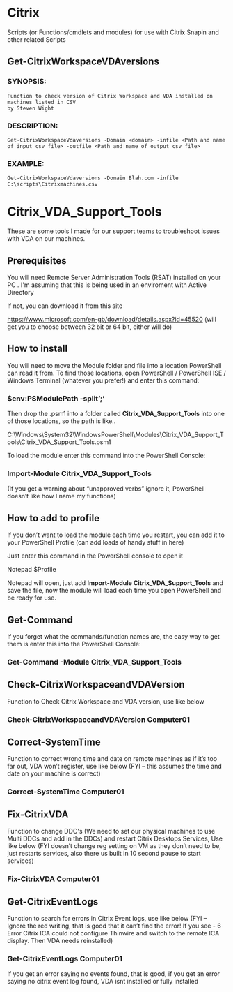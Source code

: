 # Citrix
 Scripts (or Functions/cmdlets and modules) for use with Citrix Snapin and other related Scripts

## Get-CitrixWorkspaceVDAversions
### SYNOPSIS:
    Function to check version of Citrix Workspace and VDA installed on machines listed in CSV
    by Steven Wight
### DESCRIPTION:
    Get-CitrixWorkspaceVdaversions -Domain <domain> -infile <Path and name of input csv file> -outfile <Path and name of output csv file>

### EXAMPLE:
    Get-CitrixWorkspaceVdaversions -Domain Blah.com -infile C:\scripts\Citrixmachines.csv

# Citrix_VDA_Support_Tools

These are some tools I made for our support teams to troubleshoot issues with VDA on our machines.

## Prerequisites

You will need Remote Server Administration Tools (RSAT) installed on your PC . I'm assuming that this is being used in an enviroment with Active Directory

If not, you can download it from this site

https://www.microsoft.com/en-gb/download/details.aspx?id=45520 (will get you to choose between 32 bit or 64 bit, either will do)

## How to install

You will need to move the Module folder and file into a location PowerShell can read it from. To find those locations, open PowerShell / PowerShell ISE / Windows Terminal (whatever you prefer!) and enter this command:

### $env:PSModulePath -split’;’

Then drop the .psm1 into a folder called **Citrix_VDA_Support_Tools** into one of those locations, so the path is like..

C:\Windows\System32\WindowsPowerShell\Modules\Citrix_VDA_Support_Tools\Citrix_VDA_Support_Tools.psm1

To load the module enter this command into the PowerShell Console:

### Import-Module Citrix_VDA_Support_Tools

(If you get a warning about “unapproved verbs” ignore it, PowerShell doesn’t like how I name my functions)

## How to add to profile

If you don’t want to load the module each time you restart, you can add it to your PowerShell Profile (can add loads of handy stuff in here)

Just enter this command in the PowerShell console to open it 

Notepad $Profile

Notepad will open, just add **Import-Module Citrix_VDA_Support_Tools** and save the file, now the module will load each time you open PowerShell and be ready for use.

## Get-Command

If you forget what the commands/function names are, the easy way to get them is enter this into the PowerShell Console:

### Get-Command -Module Citrix_VDA_Support_Tools

## Check-CitrixWorkspaceandVDAVersion

Function to Check Citrix Workspace and VDA version, use like below 

### Check-CitrixWorkspaceandVDAVersion Computer01

## Correct-SystemTime

Function to correct wrong time and date on remote machines as if it’s too far out, VDA won’t register, use like below (FYI – this assumes the time and date on your machine is correct)

### Correct-SystemTime Computer01

## Fix-CitrixVDA

Function to change DDC's (We need to set our physical machines to use Multi DDCs and add in the DDCs)  and restart Citrix Desktops Services, Use like below (FYI doesn’t change reg setting on VM as they don’t need to be, just restarts services, also there us built in 10 second pause to start services)

### Fix-CitrixVDA Computer01

## Get-CitrixEventLogs

Function to search for errors in Citrix Event logs, use like below (FYI – Ignore the red writing, that is good that it can’t find the error! If you see - 6 Error Citrix ICA could not configure Thinwire and switch to the remote ICA display. Then VDA needs reinstalled)

### Get-CitrixEventLogs Computer01

If you get an error saying no events found, that is good, if you get an error saying no citrix event log found, VDA isnt installed or fully installed
